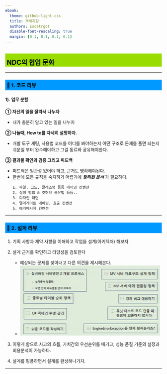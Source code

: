 ```yaml
---
ebook:
  theme: github-light.css
  title: 객체지향
  authors: Escatrgot
  disable-font-rescaling: true
  margin: [0.1, 0.1, 0.1, 0.1]
---
```

<style>
    h3.quest { font-weight: bold; border: 3px solid; color: #A0F !important;}
    .quest { font-weight: bold; color: #A5F !important;}
    h2 { border-top: 12px solid #9D0; border-left: 5px solid #9D0; border-right: 5px solid #9D0; background-color: #9D0; color: #000 !important; font-weight: bold;}
    h3 { border-top: 12px solid #09F; border: 5px solid #09F; background-color: #09F; color: #000 !important;}
</style>


## NDC의 협업 문화

---

### 📄 1. 코드 리뷰

#### 1). 업무 분할
**① 자신의 일을 잘라서 나누자**
* 내가 충분히 알고 있는 일을 나누자 

**② 나눌때, How to를 자세히 설명하자.**
* 개발 도구 세팅, 사용법
코드를 어디를 봐야하는지
어떤 구조로 문제를 풀면 되는지
쉬운일 부터 완수해야하고 그걸 동료와 공유해야한다.

**③ 결과물 확인과 검증 그리고 피드백**

* 피드백은 일관성 있어야 하고, 근거도 명확해야된다.
* 한번에 모든 규칙을 숙지하기 어렵기에 ***정리된 문서*** 가 필요하다.
   ```text
   1. 파일, 코드, 클래스명 등등 네이밍 컨벤션
   2. 실행 방법 & 깃허브 공유법 등등..
   3. 디자인 패턴
   4. 델리게이트 네이빙, 호출 컨벤션
   5. 에러메시지 컨벤션
   ```

---

### 📄 2. 설계 리뷰

1. 기획 사항과 제약 사항을 이해하고 작업을 설계(아키텍처) 해보자
2. 설계 근거를 확인하고 타당성을 검토한다
   * 예상되는 문제를 찾아내고 다른 의견을 제시해본다.
   * <img src="../image/2023-01-04-18-08-25.png" width=450px>

3. 이렇게 함으로 사고의 흐름, 가치간의 우선순위를 매기고,
성능 품질 기준의 설정과 비용분석이 가능하다.
4. 설계를 핑퐁하면서 설계를 완성해나가자.

---